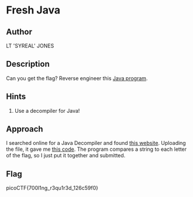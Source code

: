 # Fresh Java

## Author

LT 'SYREAL' JONES

## Description

Can you get the flag?
Reverse engineer this [Java program](./KeygenMe.class).

## Hints

1. Use a decompiler for Java!

## Approach

I searched online for a Java Decompiler and found [this website](http://www.javadecompilers.com/). Uploading the file, it gave me [this code](./KeygenMe.java). The program compares a string to each letter of the flag, so I just put it together and submitted.

## Flag

picoCTF{700l1ng_r3qu1r3d_126c59f0}
